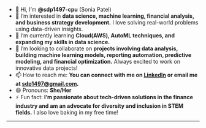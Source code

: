 
- 👋 Hi, I’m **@sdp1497-cpu** (Sonia Patel)
- 👀 I’m interested in **data science, machine learning, financial analysis, and business strategy development.** I love solving real-world problems using data-driven insights.
- 🌱 I’m currently learning **Cloud(AWS), AutoML techniques, and expanding my skills in data science.**
- 💞️ I’m looking to collaborate on **projects involving data analysis, building machine learning models, reporting automation, predictive modeling, and financial optimization.** Always excited to work on innovative data projects!
- 📫 How to reach me: **You can connect with me on [LinkedIn](https://www.linkedin.com/in/soniapatel1497/) or email me at sdp1497@gmail.com.**
- 😄 Pronouns: **She/Her**
- ⚡ Fun fact: **I’m passionate about tech-driven solutions in the finance industry and am an advocate for diversity and inclusion in STEM fields.** I also love baking in my free time!

<!---
sdp1497-cpu/sdp1497-cpu is a ✨ special ✨ repository because its `README.md` (this file) appears on your GitHub profile.
You can click the Preview link to take a look at your changes.
--->

---



<!---
sdp1497-cpu/sdp1497-cpu is a ✨ special ✨ repository because its `README.md` (this file) appears on your GitHub profile.
You can click the Preview link to take a look at your changes.
--->
